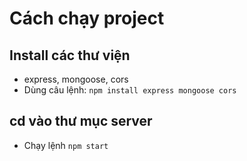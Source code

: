 # Cách chạy project

## Install các thư viện
- express, mongoose, cors
- Dùng câu lệnh: `npm install express mongoose cors`

## cd vào thư mục server
- Chạy lệnh `npm start`